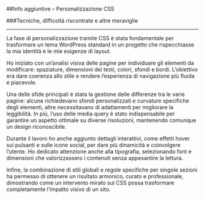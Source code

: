 
##Info aggiuntive – Personalizzazione CSS

###Tecniche, difficoltà riscontrate e altre meraviglie

---

La fase di personalizzazione tramite CSS è stata fondamentale per trasformare un tema WordPress standard in un progetto che rispecchiasse la mia identità e le mie esigenze di layout.

Ho iniziato con un’analisi visiva delle pagine per individuare gli elementi da modificare: spaziature, dimensioni dei testi, colori, sfondi e bordi. L’obiettivo era dare coerenza allo stile e rendere l’esperienza di navigazione più fluida e piacevole.

Una delle sfide principali è stata la gestione delle differenze tra le varie pagine: alcune richiedevano sfondi personalizzati e curvature specifiche degli elementi, altre necessitavano di adattamenti per migliorare la leggibilità. In più, l’uso delle media query è stato indispensabile per garantire un aspetto ottimale su diverse risoluzioni, mantenendo comunque un design riconoscibile.

Durante il lavoro ho anche aggiunto dettagli interattivi, come effetti hover sui pulsanti e sulle icone social, per dare più dinamicità e coinvolgere l’utente. Ho dedicato attenzione anche alla tipografia, selezionando font e dimensioni che valorizzassero i contenuti senza appesantire la lettura.

Infine, la combinazione di stili globali e regole specifiche per singole sezioni ha permesso di ottenere un risultato armonico, curato e professionale, dimostrando come un intervento mirato sul CSS possa trasformare completamente l’impatto visivo di un sito.
